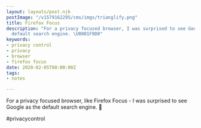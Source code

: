 ```yaml
---
layout: layouts/post.njk
postImage: "/v1579162295/cms/imgs/trianglify.png"
title: Firefox Focus
description: "For a privacy focused browser, I was surprised to see Google as the
  default search engine. \U0001F9D0"
keywords:
- privacy control
- privacy
- browser
- firefox focus
date: 2020-02-05T00:00:00Z
tags:
- notes

---
```

For a privacy focused browser, like Firefox Focus - I was surprised to see Google as the default search engine. 🧐

\#privacycontrol
